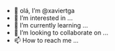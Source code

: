 - 👋 olá, I’m @xaviertga
- 👀 I’m interested in ...
- 🌱 I’m currently learning ...
- 💞️ I’m looking to collaborate on ...
- 📫 How to reach me ...

<!---
xaviertga/xaviertga is a ✨ special ✨ repository because its `README.md` (this file) appears on your GitHub profile.
You can click the Preview link to take a look at your changes.
--->
